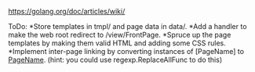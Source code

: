 https://golang.org/doc/articles/wiki/


ToDo: 
*Store templates in tmpl/ and page data in data/.
*Add a handler to make the web root redirect to /view/FrontPage.
*Spruce up the page templates by making them valid HTML and adding some CSS rules.
*Implement inter-page linking by converting instances of [PageName] to 
 <a href="/view/PageName">PageName</a>. (hint: you could use regexp.ReplaceAllFunc to do this)